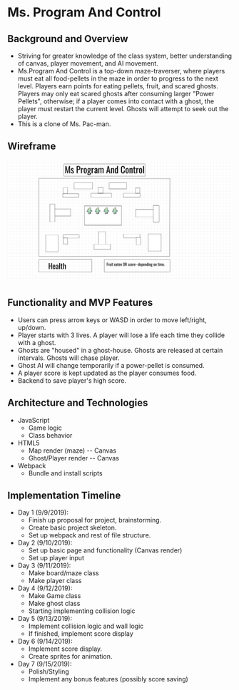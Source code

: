 
# Ms. Program And Control

## Background and Overview

* Striving for greater knowledge of the class system, better understanding of canvas, player movement, and AI movement.
* Ms.Program And Control is a top-down maze-traverser, where players must eat all food-pellets in the maze in order to progress to the next level.  Players earn points for eating pellets, fruit, and scared ghosts.  Players may only eat scared ghosts after consuming larger "Power Pellets", otherwise; if a player comes into contact with a ghost, the player must restart the current level.  Ghosts will attempt to seek out the player.
* This is a clone of Ms. Pac-man.

## Wireframe

![Screenshot](wireframe.png)

## Functionality and MVP Features

* Users can press arrow keys or WASD in order to move left/right, up/down.
* Player starts with 3 lives. A player will lose a life each time they collide with a ghost.
* Ghosts are "housed" in a ghost-house.  Ghosts are released at certain intervals.  Ghosts will chase player.
* Ghost AI will change temporarily if a power-pellet is consumed.
* A player score is kept updated as the player consumes food.
* Backend to save player's high score.

## Architecture and Technologies
* JavaScript
    * Game logic
    * Class behavior
* HTML5
    * Map render (maze) -- Canvas
    * Ghost/Player render -- Canvas
* Webpack
    * Bundle and install scripts
   
## Implementation Timeline

* Day 1 (9/9/2019):
    * Finish up proposal for project, brainstorming. 
    * Create basic project skeleton.
    * Set up webpack and rest of file structure.
* Day 2 (9/10/2019):
    * Set up basic page and functionality (Canvas render)
    * Set up player input
* Day 3 (9/11/2019):
    * Make board/maze class
    * Make player class
* Day 4 (9/12/2019):
    * Make Game class
    * Make ghost class
    * Starting implementing collision logic
* Day 5 (9/13/2019):
    * Implement collision logic and wall logic
    * If finished, implement score display
* Day 6 (9/14/2019):
    * Implement score display.
    * Create sprites for animation.
* Day 7 (9/15/2019):
    * Polish/Styling
    * Implement any bonus features (possibly score saving)
